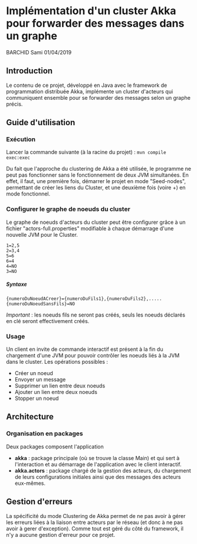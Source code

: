 
# Implémentation d'un cluster Akka pour forwarder des messages dans un graphe
BARCHID Sami
01/04/2019

## Introduction
Le contenu de ce projet, développé en Java avec le framework de programmation distribuée Akka, implémente un cluster d'acteurs qui communiquent ensemble pour se forwarder des messages selon un graphe précis.

## Guide d'utilisation
### Exécution
Lancer la commande suivante (à la racine du projet) :
```mvn compile exec:exec```

Du fait que l'approche du clustering de Akka a été utilisée, le programme ne peut pas fonctionner sans le fonctionnement de deux JVM simultanées. En effet, il faut, une première fois, démarrer le projet en mode "Seed-nodes", permettant de créer les liens du Cluster, et une deuxième fois (voire +) en mode fonctionnel.

### Configurer le graphe de noeuds du cluster
Le graphe de noeuds d'acteurs du cluster peut être configurer grâce à un fichier "actors-full.properties" modifiable à chaque démarrage d'une nouvelle JVM pour le Cluster.

```properties
1=2,5
2=3,4
5=6
6=4
4=NO
3=NO
```
##### Syntaxe 
```properties
{numeroDuNoeudACreer}={numeroDuFils1},{numeroDuFils2},.....
{numeroDuNoeudSansFils}=NO
```
*Important* : les noeuds fils ne seront pas créés, seuls les noeuds déclarés en clé seront effectivement créés.

### Usage
Un client en invite de commande interactif est présent à la fin du chargement d'une JVM pour pouvoir contrôler les noeuds liés à la JVM dans le cluster. Les opérations possibles :
- Créer un noeud
- Envoyer un message
- Supprimer un lien entre deux noeuds 
- Ajouter un lien entre deux noeuds 
- Stopper un noeud


## Architecture

### Organisation en packages
Deux packages composent l'application
- **akka** : package principale (où se trouve la classe Main) et qui sert à l'interaction et  au démarrage de l'application avec le client interactif.
- **akka.actors** : package chargé de la gestion des acteurs, du chargement de leurs configurations initiales ainsi que des messages des acteurs eux-mêmes.

## Gestion d'erreurs
La spécificité du mode Clustering de Akka permet de ne pas avoir à gérer les erreurs liées à la liaison entre acteurs par le réseau (et donc à ne pas avoir à gerer d'exception). Comme tout est géré du côté du framework, il n'y a aucune gestion d'erreur pour ce projet.